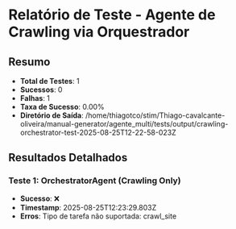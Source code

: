 
# Relatório de Teste - Agente de Crawling via Orquestrador

## Resumo
- **Total de Testes**: 1
- **Sucessos**: 0
- **Falhas**: 1
- **Taxa de Sucesso**: 0.00%
- **Diretório de Saída**: /home/thiagotco/stim/Thiago-cavalcante-oliveira/manual-generator/agente_multi/tests/output/crawling-orchestrator-test-2025-08-25T12-22-58-023Z

## Resultados Detalhados


### Teste 1: OrchestratorAgent (Crawling Only)
- **Sucesso**: ❌
- **Timestamp**: 2025-08-25T12:23:29.803Z
- **Erros**: Tipo de tarefa não suportada: crawl_site


